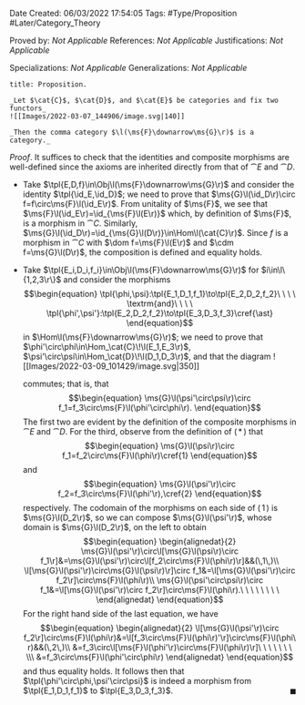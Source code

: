 <div class="topSpace"></div>

Date Created: 06/03/2022 17:54:05
Tags: #Type/Proposition #Later/Category_Theory

Proved by: _Not Applicable_
References: _Not Applicable_
Justifications: _Not Applicable_

Specializations: _Not Applicable_
Generalizations: _Not Applicable_

``` ad-Proposition
title: Proposition.

_Let $\cat{C}$, $\cat{D}$, and $\cat{E}$ be categories and fix two functors_
![[Images/2022-03-07_144906/image.svg|140]]

_Then the comma category $\l(\ms{F}\downarrow\ms{G}\r)$ is a category._

```

_Proof_. It suffices to check that the identities and composite morphisms are well-defined since the axioms are inherited directly from that of $\cat{E}$ and $\cat{D}$.
* Take $\tpl{E,D,f}\in\Obj\l(\ms{F}\downarrow\ms{G}\r)$ and consider the identity $\tpl{\id_E,\id_D}$; we need to prove that $\ms{G}\l(\id_D\r)\circ f=f\circ\ms{F}\l(\id_E\r)$. From unitality of $\ms{F}$, we see that $\ms{F}\l(\id_E\r)=\id_{\ms{F}\l(E\r)}$ which, by definition of $\ms{F}$, is a morphism in $\cat{C}$. Similarly, $\ms{G}\l(\id_D\r)=\id_{\ms{G}\l(D\r)}\in\Hom\l(\cat{C}\r)$. Since $f$ is a morphism in $\cat{C}$ with $\dom f=\ms{F}\l(E\r)$ and $\cdm f=\ms{G}\l(D\r)$, the composition is defined and equality holds.

* Take $\tpl{E_i,D_i,f_i}\in\Obj\l(\ms{F}\downarrow\ms{G}\r)$ for $i\in\l\{1,2,3\r\}$ and consider the morphisms
$$\begin{equation}
    \tpl{\phi,\psi}:\tpl{E_1,D_1,f_1}\to\tpl{E_2,D_2,f_2}\ \ \ \ \textrm{and}\ \ \ \ \tpl{\phi',\psi'}:\tpl{E_2,D_2,f_2}\to\tpl{E_3,D_3,f_3}\cref{\ast}
\end{equation}$$
in $\Hom\l(\ms{F}\downarrow\ms{G}\r)$; we need to prove that $\phi'\circ\phi\in\Hom_\cat{C}\!\l(E_1,E_3\r)$, $\psi'\circ\psi\in\Hom_\cat{D}\!\l(D_1,D_3\r)$, and that the diagram
  ![[Images/2022-03-09_101429/image.svg|350]]

  commutes; that is, that$$\begin{equation}
      \ms{G}\l(\psi'\circ\psi\r)\circ f_1=f_3\circ\ms{F}\l(\phi'\circ\phi\r).
  \end{equation}$$
  The first two are evident by the definition of the composite morphisms in $\cat{E}$ and $\cat{D}$. For the third, observe from the definition of ($\,\ast\,$) that$$\begin{equation}
      \ms{G}\l(\psi\r)\circ f_1=f_2\circ\ms{F}\l(\phi\r)\cref{1}
  \end{equation}$$
  and$$\begin{equation}
      \ms{G}\l(\psi'\r)\circ f_2=f_3\circ\ms{F}\l(\phi'\r),\cref{2}
  \end{equation}$$
  respectively. The codomain of the morphisms on each side of $(\,1\,)$ is $\ms{G}\l(D_2\r)$, so we can compose $\ms{G}\l(\psi'\r)$, whose domain is $\ms{G}\l(D_2\r)$, on the left to obtain$$\begin{equation}
      \begin{alignedat}{2}
          \ms{G}\l(\psi'\r)\circ\l[\ms{G}\l(\psi\r)\circ f_1\r]&=\ms{G}\l(\psi'\r)\circ\l[f_2\circ\ms{F}\l(\phi\r)\r]&&(\,1\,)\\
          \l[\ms{G}\l(\psi'\r)\circ\ms{G}\l(\psi\r)\r]\circ f_1&=\l[\ms{G}\l(\psi'\r)\circ f_2\r]\circ\ms{F}\l(\phi\r)\\
          \ms{G}\l(\psi'\circ\psi\r)\circ f_1&=\l[\ms{G}\l(\psi'\r)\circ f_2\r]\circ\ms{F}\l(\phi\r).\ \ \ \ \ \ \ \ 
      \end{alignedat}
  \end{equation}$$
  For the right hand side of the last equation, we have$$\begin{equation}
      \begin{alignedat}{2}
          \l[\ms{G}\l(\psi'\r)\circ f_2\r]\circ\ms{F}\l(\phi\r)&=\l[f_3\circ\ms{F}\l(\phi\r)'\r]\circ\ms{F}\l(\phi\r)&&(\,2\,)\\
          &=f_3\circ\l[\ms{F}\l(\phi'\r)\circ\ms{F}\l(\phi\r)\r]\ \ \ \ \ \ \ \\\
          &=f_3\circ\ms{F}\l(\phi'\circ\phi\r)
      \end{alignedat}
  \end{equation}$$
  and thus equality holds. It follows then that $\tpl{\phi'\circ\phi,\psi'\circ\psi}$ is indeed a morphism from $\tpl{E_1,D_1,f_1}$ to $\tpl{E_3,D_3,f_3}$.<span style="float:right;">$\blacksquare$</span>
